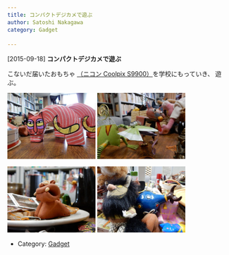 ```yaml
---
title: コンパクトデジカメで遊ぶ
author: Satoshi Nakagawa
category: Gadget

---
```


[2015-09-18] **コンパクトデジカメで遊ぶ** 

 こないだ届いたおもちゃ
[（ニコン Coolpix S9900）](http://www.nikon-image.com/products/compact/lineup/s9900/)を学校にもっていき、
遊ぶ。

<a href="/pict/2015-09-18-omocha-1.jpg"><img src="/pict/2015-09-18-omocha-1.jpg" alt="" width="200"/></a>
<a href="/pict/2015-09-18-omocha-2.jpg"><img src="/pict/2015-09-18-omocha-2.jpg" alt="" width="200"/></a>

<a href="/pict/2015-09-18-omocha-3.jpg"><img src="/pict/2015-09-18-omocha-3.jpg" alt="" width="200"/></a>
<a href="/pict/2015-09-18-omocha-4.jpg"><img src="/pict/2015-09-18-omocha-4.jpg" alt="" width="200"/></a>

- Category: [Gadget](https://merapano.github.io/categories.html#Gadget)

